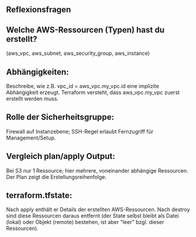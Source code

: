  ## Reflexionsfragen 

 ## Welche AWS-Ressourcen (Typen) hast du erstellt? 
 
 (aws_vpc, aws_subnet, aws_security_group, aws_instance)

## Abhängigkeiten: 

Beschreibe, wie z.B. vpc_id = aws_vpc.my_vpc.id eine implizite Abhängigkeit erzeugt. Terraform versteht, dass aws_vpc.my_vpc zuerst erstellt werden muss.

## Rolle der Sicherheitsgruppe:
 Firewall auf Instanzebene; SSH-Regel erlaubt Fernzugriff für Management/Setup.

## Vergleich plan/apply Output:
 Bei S3 nur 1 Ressource; hier mehrere, voneinander abhängige Ressourcen. Der Plan zeigt die Erstellungsreihenfolge.

## terraform.tfstate: 
Nach apply enthält er Details der erstellten AWS-Ressourcen. Nach destroy sind diese Ressourcen daraus entfernt (der State selbst bleibt als Datei (lokal) oder Objekt (remote) bestehen, ist aber "leer" bzgl. dieser Ressourcen).